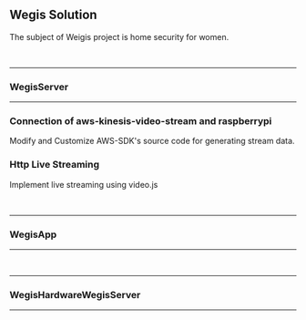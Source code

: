 ## Wegis Solution
The subject of Weigis project is home security for women.  

<br /> 

***
### WegisServer
***
### Connection of aws-kinesis-video-stream and raspberrypi 
Modify and Customize AWS-SDK's source code for generating stream data.  


### Http Live Streaming
Implement live streaming using video.js  

<br /> 

***
### WegisApp
***

<br /> 

***
### WegisHardwareWegisServer
***




